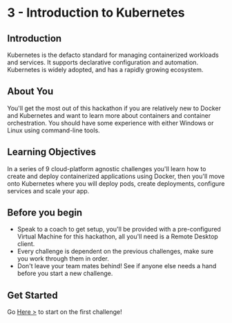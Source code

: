 # 3 - Introduction to Kubernetes

## Introduction

Kubernetes is the defacto standard for managing containerized workloads and services. It supports declarative configuration and automation. Kubernetes is widely adopted, and has a rapidly growing ecosystem.

## About You

You'll get the most out of this hackathon if you are relatively new to Docker and Kubernetes and want to learn more about containers and container orchestration. You should have some experience with either Windows or Linux using command-line tools.

## Learning Objectives

In a series of 9 cloud-platform agnostic challenges you'll learn how to create and deploy containerized applications using Docker, then you'll move onto Kubernetes where you will deploy pods, create deployments, configure services and scale your app.

## Before you begin

- Speak to a coach to get setup, you'll be provided with a pre-configured Virtual Machine for this hackathon, all you'll need is a Remote Desktop client.
- Every challenge is dependent on the previous challenges, make sure you work through them in order.
- Don't leave your team mates behind! See if anyone else needs a hand before you start a new challenge.

## Get Started

Go [Here >](/Challenges/1.1/readme.md) to start on the first challenge!
